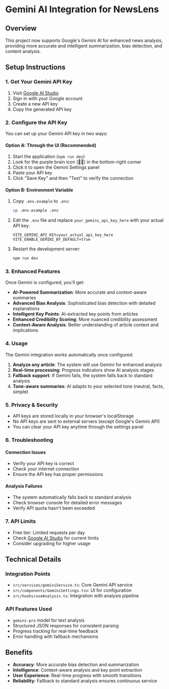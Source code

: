 # Gemini AI Integration for NewsLens

## Overview
This project now supports Google's Gemini AI for enhanced news analysis, providing more accurate and intelligent summarization, bias detection, and content analysis.

## Setup Instructions

### 1. Get Your Gemini API Key
1. Visit [Google AI Studio](https://makersuite.google.com/app/apikey)
2. Sign in with your Google account
3. Create a new API key
4. Copy the generated API key

### 2. Configure the API Key
You can set up your Gemini API key in two ways:

#### Option A: Through the UI (Recommended)
1. Start the application (`npm run dev`)
2. Look for the purple brain icon (🧠✨) in the bottom-right corner
3. Click it to open the Gemini Settings panel
4. Paste your API key
5. Click "Save Key" and then "Test" to verify the connection

#### Option B: Environment Variable
1. Copy `.env.example` to `.env`:
   ```bash
   cp .env.example .env
   ```
2. Edit the `.env` file and replace `your_gemini_api_key_here` with your actual API key:
   ```
   VITE_GEMINI_API_KEY=your_actual_api_key_here
   VITE_ENABLE_GEMINI_BY_DEFAULT=true
   ```
3. Restart the development server:
   ```bash
   npm run dev
   ```

### 3. Enhanced Features
Once Gemini is configured, you'll get:

- **AI-Powered Summarization**: More accurate and context-aware summaries
- **Advanced Bias Analysis**: Sophisticated bias detection with detailed explanations
- **Intelligent Key Points**: AI-extracted key points from articles
- **Enhanced Credibility Scoring**: More nuanced credibility assessment
- **Context-Aware Analysis**: Better understanding of article context and implications

### 4. Usage
The Gemini integration works automatically once configured:

1. **Analyze any article**: The system will use Gemini for enhanced analysis
2. **Real-time processing**: Progress indicators show AI analysis stages
3. **Fallback support**: If Gemini fails, the system falls back to standard analysis
4. **Tone-aware summaries**: AI adapts to your selected tone (neutral, facts, simple)

### 5. Privacy & Security
- API keys are stored locally in your browser's localStorage
- No API keys are sent to external servers (except Google's Gemini API)
- You can clear your API key anytime through the settings panel

### 6. Troubleshooting

#### Connection Issues
- Verify your API key is correct
- Check your internet connection
- Ensure the API key has proper permissions

#### Analysis Failures
- The system automatically falls back to standard analysis
- Check browser console for detailed error messages
- Verify API quota hasn't been exceeded

### 7. API Limits
- Free tier: Limited requests per day
- Check [Google AI Studio](https://makersuite.google.com) for current limits
- Consider upgrading for higher usage

## Technical Details

### Integration Points
- `src/services/geminiService.ts`: Core Gemini API service
- `src/components/GeminiSettings.tsx`: UI for configuration
- `src/hooks/useAnalysis.ts`: Integration with analysis pipeline

### API Features Used
- `gemini-pro` model for text analysis
- Structured JSON responses for consistent parsing
- Progress tracking for real-time feedback
- Error handling with fallback mechanisms

## Benefits
- **Accuracy**: More accurate bias detection and summarization
- **Intelligence**: Context-aware analysis and key point extraction
- **User Experience**: Real-time progress with smooth transitions
- **Reliability**: Fallback to standard analysis ensures continuous service
